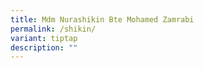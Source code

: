 ```yaml
---
title: Mdm Nurashikin Bte Mohamed Zamrabi
permalink: /shikin/
variant: tiptap
description: ""
---
```


